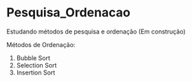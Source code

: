 # Pesquisa_Ordenacao
Estudando métodos de pesquisa e ordenação (Em construção)

Métodos de Ordenação:
1. Bubble Sort
2. Selection Sort
3. Insertion Sort
